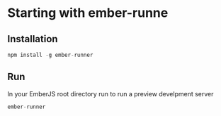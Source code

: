# Starting with ember-runne

## Installation

``` javascript
npm install -g ember-runner
```

## Run

In your EmberJS root directory run to run a preview develpment server

``` javascript
ember-runner
```